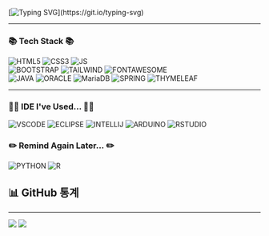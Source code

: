 <!--
> https://eunhee-programming.tistory.com/244<br>
> https://zzsza.github.io/development/2020/07/10/make-github-profile-readme/<br>
> https://hulrud.tistory.com/3<br>
> https://whkakrkr.tistory.com/entry/Github-Readme-%EA%BE%B8%EB%AF%B8%EA%B8%B0-%EC%B4%9D%EC%A0%95%EB%A6%AC-%F0%9F%8E%A8
![BOOTSTRAP](https://img.shields.io/badge/Bootstrap-563D7C?style=for-the-badge&logo=bootstrap&logoColor=white)
![JUPYTER](https://img.shields.io/badge/Made%20with-Jupyter-orange?style=for-the-badge&logo=Jupyter)
![GOOGLECOLAB](https://img.shields.io/badge/Colab-F9AB00?style=for-the-badge&logo=googlecolab&color=525252)
![SUBLIME TEXT](https://img.shields.io/badge/sublime_text-%23575757.svg?&style=for-the-badge&logo=sublime-text&logoColor=important)
-->

<!--
[![Typing SVG](https://readme-typing-svg.demolab.com?font=Ubuntu&weight=500&size=30&duration=3000&pause=1000&width=435&lines=Welcome+to+my+GitHub+%F0%9F%91%8B)](https://git.io/typing-svg)
-->
[![Typing SVG](https://readme-typing-svg.demolab.com?font=Black+Han+Sans&size=40&duration=3000&pause=1000&multiline=true&width=600&lines=%F0%9F%91%8B+%EC%95%88%EB%85%95%ED%95%98%EC%84%B8%EC%9A%94+%EC%A0%80%EB%8A%94+%EC%A0%95%EC%A7%80%EC%9A%A9+%EC%9E%85%EB%8B%88%EB%8B%A4!)](https://git.io/typing-svg)
<hr>

<!--
[![Hits](https://hits.seeyoufarm.com/api/count/incr/badge.svg?url=https%3A%2F%2Fgithub.com%2F98jiyong&count_bg=%2379C83D&title_bg=%23555555&icon=github.svg&icon_color=%23E7E7E7&title=visit&edge_flat=false)](https://hits.seeyoufarm.com)
-->





  
  ### 📚 Tech Stack 📚
    
  ![HTML5](https://img.shields.io/badge/HTML5-E34F26?style=flat&logo=html5&logoColor=white)
  ![CSS3](https://img.shields.io/badge/CSS3-1572B6?style=flat&logo=css3&logoColor=white)
  ![JS](https://img.shields.io/badge/JavaScript-F7DF1E?style=flat&logo=JavaScript&logoColor=white)<br>
  ![BOOTSTRAP](https://img.shields.io/badge/Bootstrap-563D7C?style=flat&logo=bootstrap&logoColor=white)
  ![TAILWIND](https://img.shields.io/badge/Tailwind&nbsp;CSS-06B6D4?style=flat&logo=Tailwindcss&logoColor=white)
  ![FONTAWESOME](https://img.shields.io/badge/Font&nbsp;Awesome-538DD7?style=flat&logo=Fontawesome&logoColor=white)<br>
  ![JAVA](https://img.shields.io/badge/Java-000000?style=flat&logo=openjdk&logoColor=white)
  ![ORACLE](https://img.shields.io/badge/Oracle-F80000?style=flat&logo=Oracle&logoColor=white)
  ![MariaDB](https://img.shields.io/badge/MariaDB-003545?style=flat&logo=MariaDB&logoColor=white)
  ![SPRING](https://img.shields.io/badge/Spring-6DB33F?style=for-flat&logo=spring&logoColor=white)
  ![THYMELEAF](https://img.shields.io/badge/Thymeleaf-005F0F?style=flat&logo=thymeleaf&logoColor=white)
  </div>
  
</div>

---

<div>
  
  
  ### 👩‍💻 IDE I've Used... 👩‍💻
  ![VSCODE](https://img.shields.io/badge/Visual_Studio_Code-0078D4?style=for-the-badge&logo=visual%20studio%20code&logoColor=white)
  ![ECLIPSE](https://img.shields.io/badge/Eclipse-2C2255?style=for-the-badge&logo=eclipse&logoColor=white)
  ![INTELLIJ](https://img.shields.io/badge/IntelliJ_IDEA-000000.svg?style=for-the-badge&logo=intellij-idea&logoColor=white)
  ![ARDUINO](https://img.shields.io/badge/Arduino_IDE-00979D?style=for-the-badge&logo=arduino&logoColor=white)
  ![RSTUDIO](https://img.shields.io/badge/RStudio-75AADB?style=for-the-badge&logo=RStudio&logoColor=white)


  ### ✏️ Remind Again Later... ✏️
  ![PYTHON](https://img.shields.io/badge/Python-14354C?style=for-the-badge&logo=python&logoColor=white)
  ![R](https://img.shields.io/badge/R-276DC3?style=for-the-badge&logo=r&logoColor=white)

  
</div>


<div align=center>
<!--
[![Tech Blog Badge](http://img.shields.io/badge/-Tech%20blog-black?style=flat-square&logo=github&link=https://zzsza.github.io/)](https://zzsza.github.io/) 
[![Linkedin Badge](https://img.shields.io/badge/-LinkedIn-blue?style=flat-square&logo=Linkedin&logoColor=white&link=https://www.linkedin.com/in/seong-yun-byeon-8183a8113/)](https://www.linkedin.com/in/seong-yun-byeon-8183a8113/) 
[![Youtube Badge](https://img.shields.io/badge/Youtube-ff0000?style=flat-square&logo=youtube&link=https://www.youtube.com/c/kyleschool)](https://www.youtube.com/c/kyleschool) 
[![Facebook Badge](https://img.shields.io/badge/-Facebook-1877f2?style=flat-square&logo=facebook&logoColor=white&link=https://www.facebook.com/zzsza)](https://www.facebook.com/zzsza) 
[![Instagram Badge](https://img.shields.io/badge/-Instagram-dd2a7b?style=flat-square&logo=instagram&logoColor=white&link=https://www.instagram.com/data.scientist/)](https://www.instagram.com/data.scientist/) 
[![Gmail Badge](https://img.shields.io/badge/-Gmail-d14836?style=flat-square&logo=Gmail&logoColor=white&link=mailto:snugyun01@gmail.com)](mailto:snugyun01@gmail.com)
-->
</div>

## 📊 GitHub 통계
---
<img src="https://github-readme-stats.vercel.app/api/top-langs/?username=98jiyong">
<img src="https://github-readme-stats.vercel.app/api?username=98jiyong&show_icons=true">

<!--
<a href="https://github.com/devxb/gitanimals">
<img
  src="https://render.gitanimals.org/farms/98jiyong"
  width="600"
  height="300"
/>
</a>
-->

